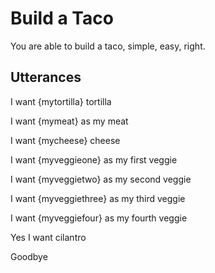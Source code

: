 # Build a Taco 

You are able to build a taco, simple, easy, right.

## Utterances 

I want {mytortilla} tortilla

I want {mymeat} as my meat

I want {mycheese} cheese

I want {myveggieone} as my first veggie

I want {myveggietwo} as my second veggie

I want {myveggiethree} as my third veggie

I want {myveggiefour} as my fourth veggie

Yes I want cilantro 

Goodbye

